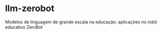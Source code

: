 # llm-zerobot
Modelos de linguagem de grande escala na educação: aplicações no robô educativo ZeroBot
